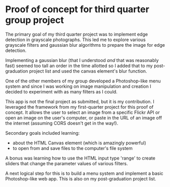 # Proof of concept for third quarter group project

The primary goal of my third quarter project was to implement edge detection in grayscale photographs. This led me to explore various grayscale filters and gaussian blur algorithms to prepare the image for edge detection.

Implementing a gaussian blur (that I understood *and* that was reasonably fast) seemed too tall an order in the time allotted so I added that to my post-graduation project list and used the canvas element's blur function.

One of the other members of my group developed a Photoshop-like menu system and since I was working on image manipulation and creation I decided to experiment with as many filters as I could.

This app is not the final project as submitted, but it is my contribution. I leveraged the framework from my first-quarter project for this proof of concept. It allows the user to select an image from a specific Flickr API or open an image on the user's computer, or paste in the URL of an image off the internet (assuming CORS doesn't get in the way!).

Secondary goals included learning:

* about the HTML Canvas element (which is amazingly powerful)
* to open from and save files to the computer's file system

A bonus was learning how to use the HTML input type 'range' to create sliders that change the parameter values of various filters.

A next logical step for this is to build a menu system and implement a basic Photoshop-like web app. This is also on my post-graduation project list.
